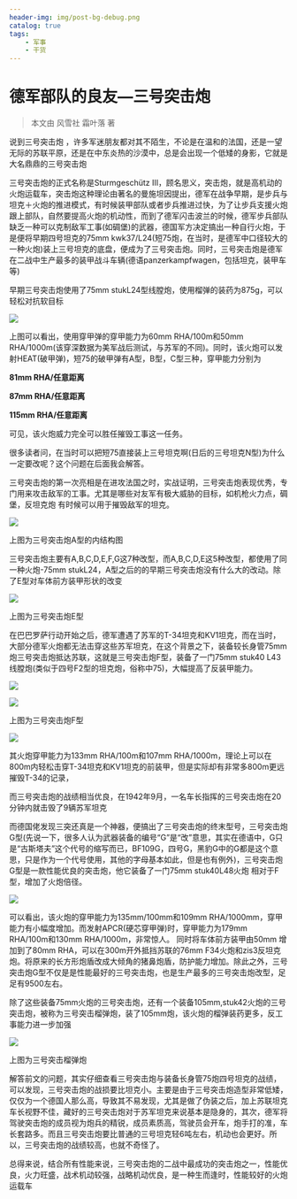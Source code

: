 ```yaml
---
header-img: img/post-bg-debug.png
catalog: true
tags:
    - 军事
    - 干货
---
```

# 德军部队的良友—三号突击炮

> 本文由 风雪社 霜叶落 著

说到三号突击炮 ，许多军迷朋友都对其不陌生，不论是在温和的法国，还是一望无际的苏联平原，还是在中东炎热的沙漠中，总是会出现一个低矮的身影，它就是大名鼎鼎的三号突击炮

三号突击炮的正式名称是Sturmgeschütz III，顾名思义，突击炮，就是高机动的火炮运载车，突击炮这种理论由著名的曼施坦因提出，德军在战争早期，是步兵与坦克＋火炮的推进模式，有时候装甲部队或者步兵推进过快，为了让步兵支援火炮跟上部队，自然要提高火炮的机动性，而到了德军闪击波兰的时候，德军步兵部队缺乏一种可以克制敌军工事(如碉堡)的武器，德国军方决定搞出一种自行火炮，于是便将早期四号坦克的75mm kwk37/L24(短75炮，在当时，是德军中口径较大的一种火炮)装上三号坦克的底盘，便成为了三号突击炮。同时，三号突击炮是德军在二战中生产最多的装甲战斗车辆(德语panzerkampfwagen，包括坦克，装甲车等)

早期三号突击炮使用了75mm stukL24型线膛炮，使用榴弹的装药为875g，可以轻松对抗软目标

![](https://s1.ax1x.com/2018/02/16/9YLQv4.jpg)

上图可以看出，使用穿甲弹的穿甲能力为60mm RHA/100m和50mm RHA/1000m(该穿深数据为美军战后测试，与苏军的不同)。同时，该火炮可以发射HEAT(破甲弹)，短75的破甲弹有A型，B型，C型三种，穿甲能力分别为

**81mm RHA/任意距离**

**87mm RHA/任意距离**

**115mm RHA/任意距离**

可见，该火炮威力完全可以胜任摧毁工事这一任务。

很多读者问，在当时可以把短75直接装上三号坦克啊(日后的三号坦克N型)为什么一定要改呢？这个问题在后面我会解答。

三号突击炮的第一次亮相是在进攻法国之时，实战证明，三号突击炮表现优秀，专门用来攻击敌军的工事。尤其是哪些对友军有极大威胁的目标，如机枪火力点，碉堡，反坦克炮
有时候可以用于摧毁敌军的坦克。

![](https://s1.ax1x.com/2018/02/16/9YLm5V.jpg)

上图为三号突击炮A型的内结构图

三号突击炮主要有A,B,C,D,E,F,G这7种改型，而A,B,C,D,E这5种改型，都使用了同一种火炮-75mm stukL24，A型之后的的早期三号突击炮没有什么大的改动。除了E型对车体前方装甲形状的改变

![](https://s1.ax1x.com/2018/02/16/9YLM2F.jpg)

上图为三号突击炮E型

在巴巴罗萨行动开始之后，德军遭遇了苏军的T-34坦克和KV1坦克，而在当时，大部分德军火炮都无法击穿这些苏军坦克，在这个背景之下，装备较长身管75mm炮三号突击炮抵达苏联，这就是三号突击炮F型，装备了一门75mm stuk40 L43线膛炮(类似于四号F2型的坦克炮，俗称中75)，大幅提高了反装甲能力。

![](https://s1.ax1x.com/2018/02/16/9YLuCT.jpg)

![](https://s1.ax1x.com/2018/02/16/9YL1KJ.jpg)

上图为三号突击炮F型

![](https://s1.ax1x.com/2018/02/16/9YLK8U.jpg)

其火炮穿甲能力为133mm RHA/100m和107mm RHA/1000m，理论上可以在800m内轻松击穿T-34坦克和KV1坦克的前装甲，但是实际却有非常多800m更远摧毁T-34的记录，

而三号突击炮的战绩相当优良，在1942年9月，一名车长指挥的三号突击炮在20分钟内就击毁了9辆苏军坦克

而德国佬发现三突还真是一个神器，便搞出了三号突击炮的终末型号，三号突击炮G型(先说一下，很多人认为武器装备的编号“G”是“改”意思，其实在德语中，G只是“古斯塔夫”这个代号的缩写而已，BF109G，四号G，黑豹G中的G都是这个意思，只是作为一个代号使用，其他的字母基本如此，但是也有例外)，三号突击炮G型是一款性能优良的突击炮，他它装备了一门75mm stuk40L48火炮 相对于F型，增加了火炮倍径。

![](https://s1.ax1x.com/2018/02/16/9YLeU0.jpg)

可以看出，该火炮的穿甲能力为135mm/100mm和109mm RHA/1000mm，穿甲能力有小幅度增加。而发射APCR(硬芯穿甲弹)时，穿甲能力为179mm RHA/100m和130mm RHA/1000m，非常惊人。
同时将车体前方装甲由50mm 增加到了80mm  RHA，可以在300m开外抵挡苏联的76mm F34火炮和zis3反坦克炮。将原来的长方形炮盾改成大倾角的猪鼻炮盾，防护能力增加。除此之外，三号突击炮G型不仅是是性能最好的三号突击炮，也是生产最多的三号突击炮改型，足足有9500左右。

除了这些装备75mm火炮的三号突击炮，还有一个装备105mm,stuk42火炮的三号突击炮，被称为三号突击榴弹炮，装了105mm炮，该火炮的榴弹装药更多，反工事能力进一步加强

![](https://s1.ax1x.com/2018/02/16/9YLJV1.jpg)

上图为三号突击榴弹炮

解答前文的问题，其实仔细查看三号突击炮与装备长身管75炮四号坦克的战绩，可以发现，三号突击炮的战损要比坦克小。主要是由于三号突击炮造型非常低矮，仅仅为一个德国人那么高，导致其不易发现，尤其是做了伪装之后，加上苏联坦克车长视野不佳，藏好的三号突击炮对于苏军坦克来说基本是隐身的，其次，德军将驾驶突击炮的成员视为炮兵的精锐，成员素质高，驾驶员会开车，炮手打的准，车长套路多。而且三号突击炮要比普通的三号坦克轻6吨左右，机动也会更好。所以，三号突击炮的战绩较高，也就不奇怪了。

总得来说，结合所有性能来说，三号突击炮的二战中最成功的突击炮之一，性能优良，火力旺盛，战术机动较强，战略机动优良，是一种生而逢时，性能较好的火炮运载车


